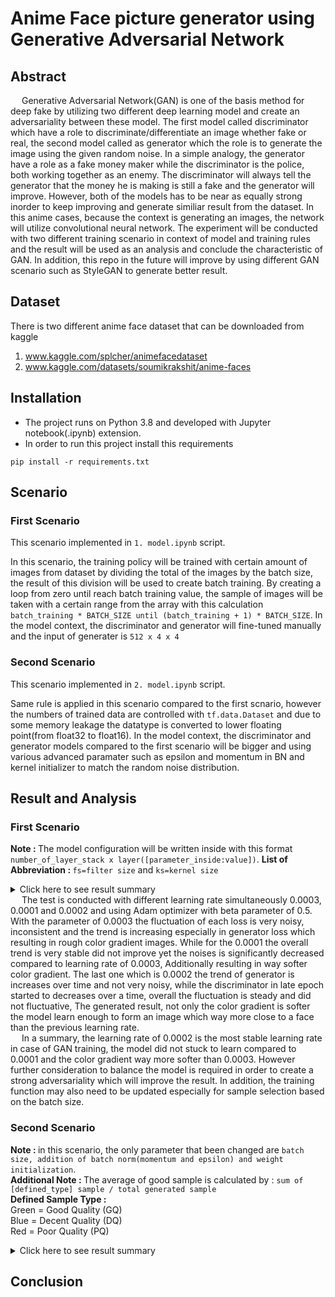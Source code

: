 # Anime Face picture generator using Generative Adversarial Network

## Abstract
&emsp; Generative Adversarial Network(GAN) is one of the basis method for deep fake by utilizing two different deep learning model and create an adversariality between these model. The first model called discriminator which have a role to discriminate/differentiate an image whether fake or real, the second model called as generator which the role is to generate the image using the given random noise. In a simple analogy, the generator have a role as a fake money maker while the discriminator is the police, both working together as an enemy. The discriminator will always tell the generator that the money he is making is still a fake and the generator will improve. However, both of the models has to be near as equally strong inorder to keep improving and generate similiar result from the dataset. In this anime cases, because the context is generating an images, the network will utilize convolutional neural network. The experiment will be conducted with two different training scenario in context of model and training rules and the result will be used as an analysis and conclude the characteristic of GAN. In addition, this repo in the future will improve by using different GAN scenario such as StyleGAN to generate better result.

## Dataset
There is two different anime face dataset that can be downloaded from kaggle  
1. www.kaggle.com/splcher/animefacedataset
2. www.kaggle.com/datasets/soumikrakshit/anime-faces

## Installation
- The project runs on Python 3.8 and developed with Jupyter notebook(.ipynb) extension.
- In order to run this project install this requirements
```
pip install -r requirements.txt
```

## Scenario
### First Scenario
This scenario implemented in ```1. model.ipynb``` script. </br>

In this scenario, the training policy will be trained with certain amount of images from dataset by dividing the total of the images by the batch size, the result of this division will be used to create batch training. By creating a loop from zero until reach batch training value, the sample of images will be taken with a certain range from the array with this calculation ```batch_training * BATCH_SIZE until (batch_training + 1) * BATCH_SIZE```. In the model context, the discriminator and generator will fine-tuned manually and the input of generater is ```512 x 4 x 4```

### Second Scenario
This scenario implemented in ```2. model.ipynb``` script. </br>

Same rule is applied in this scenario compared to the first scnario, however the numbers of trained data are controlled with ```tf.data.Dataset``` and due to some memory leakage the datatype is converted to lower floating point(from float32 to float16). In the model context, the discriminator and generator models compared to the first scenario will be bigger and using various advanced paramater such as epsilon and momentum in BN and kernel initializer to match the random noise distribution.

## Result and Analysis
### First Scenario
<b>Note : </b> The model configuration will be written inside with this format ```number_of_layer_stack x layer([parameter_inside:value])```.
<b>List of Abbreviation : </b> ```fs=filter size``` and ```ks=kernel size```
<details markdown="1">
<summary>Click here to see result summary</summary>
</br>
<table style="width:200%">
  <tr> 
      <th> Parameter </th>
      <th> Model Configuration </th>
      <th> Generator Loss </th>
      <th> Discriminator Real Loss </th>
      <th> Discriminator Fake Loss </th>
      <th> Result Sample </th>
  </tr>
  <tr> 
      <td> Adam learning rate:0.0003, beta:0.5, epoch:100, batch size:256</td>
      <td> Generator:</br> 4xTranspooseConv2D( </br>
        &ensp;[fs=32, ks=(4, 4)], </br>&ensp;[fs=64, ks=(4, 4)], </br>
        &ensp;[fs=128, ks=(4, 4)], </br>&ensp;[fs=3, ks=(4, 4)] </br>) </br>
        Discriminator:</br> 2xConv2D( </br>
        &ensp;[fs=32, ks=(3, 3)], </br>&ensp;[fs=32, ks=(3, 3)] </br>)</td>
      <td> <img src="https://user-images.githubusercontent.com/54882818/195834317-13484e36-212a-4cda-b6eb-a12d417ce302.jpg"/> </td>
      <td> <img src="https://user-images.githubusercontent.com/54882818/195834437-3e0cea19-dd3c-4e70-b734-2fef24fb1118.jpg"/> </td>
      <td> <img src="https://user-images.githubusercontent.com/54882818/195834567-78dc1cff-d3e2-4ed7-8198-78c9eea0aeda.jpg"/> </td>
      <td> <img src="https://user-images.githubusercontent.com/54882818/195834822-b3450d6e-f3fd-40cf-a8bd-677f90460ed3.jpg"/> </td>
  </tr>
  <tr> 
      <td> Adam learning rate:0.0001, beta:0.5, epoch:100, batch size:256</td>
      <td> Generator:</br> 4xTranspooseConv2D( </br>
        &ensp;[fs=32, ks=(4, 4)], </br>&ensp;[fs=64, ks=(4, 4)], </br>
        &ensp;[fs=128, ks=(4, 4)], </br>&ensp;[fs=3, ks=(4, 4)] </br>) </br>
        Discriminator:</br> 2xConv2D( </br>
        &ensp;[fs=32, ks=(3, 3)], </br>&ensp;[fs=32, ks=(3, 3)] </br>)</td>
      <td> <img src="https://user-images.githubusercontent.com/54882818/196091721-d9f91e1b-98ee-43d3-afb1-b41d6b371375.jpg"/> </td>
      <td> <img src="https://user-images.githubusercontent.com/54882818/196091515-0ad40c0c-183b-4f68-9610-009cfc193fd3.jpg"/> </td>
      <td> <img src="https://user-images.githubusercontent.com/54882818/196091540-5640f56c-abb3-4d7b-bbcc-79f3cdac4d9d.jpg"/> </td>
      <td> <img src="https://user-images.githubusercontent.com/54882818/196091774-cdaa44aa-ce46-4f05-ba36-db0529ab5180.jpg"/> </td>
  </tr>
  <tr> 
      <td> Adam learning rate:0.0002, beta:0.5, epoch:100, batch size:256</td>
      <td> Generator:</br> 4xTranspooseConv2D( </br>
        &ensp;[fs=32, ks=(4, 4)], </br>&ensp;[fs=64, ks=(4, 4)], </br>
        &ensp;[fs=128, ks=(4, 4)], </br>&ensp;[fs=3, ks=(4, 4)] </br>) </br>
        Discriminator:</br> 2xConv2D( </br>
        &ensp;[fs=32, ks=(3, 3)], </br>&ensp;[fs=32, ks=(3, 3)] </br>)</td>
      <td> <img src="https://user-images.githubusercontent.com/54882818/196096769-c6c599b3-21d6-4ddd-94f8-ecc8895fb152.jpg"/> </td>
      <td> <img src="https://user-images.githubusercontent.com/54882818/196096812-3deb84a1-8aa6-4c18-a289-35358abc9422.jpg"/> </td>
      <td> <img src="https://user-images.githubusercontent.com/54882818/196096843-97758c51-3777-473f-9e94-a2f327a93edb.jpg"/> </td>
      <td> <img src="https://user-images.githubusercontent.com/54882818/196096900-0c485720-394a-42e0-9006-03dd5a0d253c.jpg"/> </td>
  </tr>
</table>
</details>
&emsp; The test is conducted with different learning rate simultaneously 0.0003, 0.0001 and 0.0002 and using Adam optimizer with beta parameter of 0.5. With the parameter of 0.0003 the fluctuation of each loss is very noisy, inconsistent and the trend is increasing especially in generator loss which resulting in rough color gradient images. While for the 0.0001 the overall trend is very stable did not improve yet the noises is significantly decreased compared to learning rate of 0.0003, Additionally resulting in way softer color gradient. The last one which is 0.0002 the trend of generator is increases over time and not very noisy, while the discriminator in late epoch started to decreases over a time, overall the fluctuation is steady and did not fluctuative, The generated result, not only the color gradient is softer the model learn enough to form an image which way more close to a face than the previous learning rate. </br>
&emsp; In a summary, the learning rate of 0.0002 is the most stable learning rate in case of GAN training, the model did not stuck to learn compared to 0.0001 and the color gradient way more softer than 0.0003. However further consideration to balance the model is required in order to create a strong adversariality which will improve the result. In addition, the training function may also need to be updated especially for sample selection based on the batch size.

### Second Scenario
<b>Note : </b> in this scenario, the only parameter that been changed are ```batch size, addition of batch norm(momentum and epsilon) and weight initialization```.</br>
<b>Additional Note : </b> The average of good sample is calculated by : ```sum of [defined_type] sample / total generated sample``` </br>
<b> Defined Sample Type : </b> </br>
Green = Good Quality (GQ) </br>
Blue = Decent Quality (DQ) </br>
Red = Poor Quality (PQ) </br>
<details markdown="1">
<summary>Click here to see result summary</summary>
</br>
<table style="width:200%">
  <tr> 
      <th> Parameter Configuration </th>
      <th> Generator and Discriminator Loss </th>
      <th> Result Sample </th>
      <th> Average Good Sample </th>
  </tr>
  <tr> 
      <td>
        <b>General Param </b>: batch size:10, epoch:40 </br>
        <b>Generator     </b>: truncated normal(stddev) weight init:0.2, generator batch norm(momentum; epsilon):0.8; 10**5 </br> 
        <b>Discriminator </b>: discriminator batch norm(momentum):0.8 </br>
      </td>
      <td> <img src="https://user-images.githubusercontent.com/54882818/196102991-2be0bffe-c999-465b-8015-2a4a1961c29f.jpg"/> </td>
      <td> <img src="https://user-images.githubusercontent.com/54882818/196392402-9ce60b18-da3c-4482-b203-f2af0a2bddb9.jpg"/> </td>
      <td> 
        GQ Rate: </br>3 / 20  = <b>15%</b> </br>
        DQ Rate: </br>7 / 20  = <b>35%</b> </br>
        PQ Rate: </br>10 / 20 = <b>50%</b>
      </td>

  </tr>
  <tr> 
      <td>
        <b>General Param </b>: batch size:64, epoch:40 </br>
        <b>Generator     </b>: truncated normal(stddev) weight init:0.2, generator batch norm(momentum; epsilon):0.8; 10**5 </br> 
        <b>Discriminator </b>: discriminator batch norm(momentum):0.8 </br>
      </td>
      <td> <img src="https://user-images.githubusercontent.com/54882818/196103653-0acb5c9f-d21c-4932-a551-16047f797b67.png"/> </td>
      <td> <img src="https://user-images.githubusercontent.com/54882818/196393687-e97714d4-2d35-45ed-b649-26384365c805.jpg"/> </td>
      <td> 
        GQ Rate: </br>3 / 20  = <b>15%</b> </br>
        DQ Rate: </br>2 / 20  = <b>10%</b> </br>
        PQ Rate: </br>15 / 20 = <b>75%</b>
      </td>
  </tr>
  <tr> 
      <td>
        <b>General Param </b>: batch size:64, epoch:40 </br>
        <b>Generator     </b>: truncated normal(stddev) weight init:0.2 </br> 
        <b>Discriminator </b>: discriminator batch norm(momentum):0.8 </br>
      </td>
      <td> <img src="https://user-images.githubusercontent.com/54882818/196108877-23628a17-5480-4fc7-b3be-6aadb2f678fb.jpg"/> </td>
      <td> <img src="https://user-images.githubusercontent.com/54882818/196393826-f8ab1a4e-98f1-4620-9edf-10cd851ade75.jpg"/> </td>
      <td> 
        GQ Rate: </br>1 / 20  = <b>5%</b> </br>
        DQ Rate: </br>4 / 20  = <b>40%</b> </br>
        PQ Rate: </br>15 / 20 = <b>75%</b>
      </td>
  </tr>
</table>
</details>

## Conclusion
